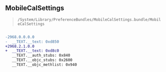 ## MobileCalSettings

> `/System/Library/PreferenceBundles/MobileCalSettings.bundle/MobileCalSettings`

```diff

-2968.0.0.0.0
-  __TEXT.__text: 0xd850
+2968.2.1.0.0
+  __TEXT.__text: 0xd8c0
   __TEXT.__auth_stubs: 0x840
   __TEXT.__objc_stubs: 0x2600
   __TEXT.__objc_methlist: 0x940

```
